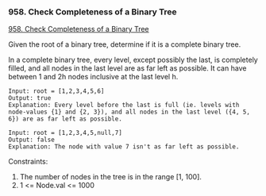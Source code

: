 ### 958. Check Completeness of a Binary Tree
[958. Check Completeness of a Binary Tree
](https://leetcode.com/problems/check-completeness-of-a-binary-tree/)

Given the root of a binary tree, determine if it is a complete binary tree.

In a complete binary tree, every level, except possibly the last, is completely filled, and all nodes in the last level are as far left as possible. It can have between 1 and 2h nodes inclusive at the last level h.

 ```
 Input: root = [1,2,3,4,5,6]
Output: true
Explanation: Every level before the last is full (ie. levels with node-values {1} and {2, 3}), and all nodes in the last level ({4, 5, 6}) are as far left as possible.
 ```

 ```
 Input: root = [1,2,3,4,5,null,7]
Output: false
Explanation: The node with value 7 isn't as far left as possible.
 ```


 Constraints:

1. The number of nodes in the tree is in the range [1, 100].
2. 1 <= Node.val <= 1000